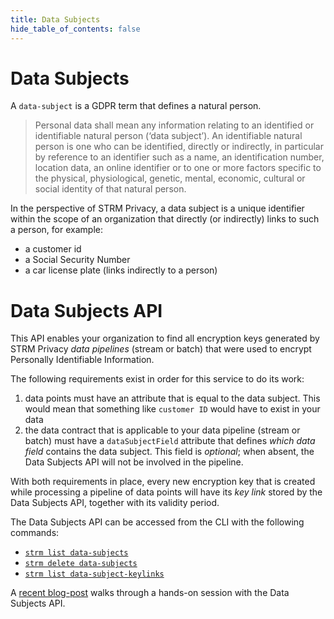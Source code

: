 ```yaml
---
title: Data Subjects
hide_table_of_contents: false
---
```


[ds]: https://eur-lex.europa.eu/legal-content/EN/TXT/HTML/?uri=CELEX:32016R0679&qid=1620048611044&from=EN#d1e1489-1-1

# Data Subjects

A `data-subject` is a GDPR term that defines a natural person.

> Personal data shall mean any information relating to an identified or identifiable natural person
> (‘data subject’). An identifiable natural person is one who can be identified, directly or indirectly,
> in particular by reference to an identifier such as a name, an identification number, location data, an
> online identifier or to one or more factors specific to the physical, physiological, genetic, mental,
> economic, cultural or social identity of that natural person.

In the perspective of STRM Privacy, a data subject is a unique identifier within the scope of an organization that directly
(or indirectly) links to such a person, for example:

* a customer id
* a Social Security Number
* a car license plate (links indirectly to a person)

# Data Subjects API

This API enables your organization to find all encryption keys generated by STRM Privacy _data pipelines_ (stream or batch) that were used to
encrypt Personally Identifiable Information.

The following requirements exist in order for this service to do its work:

1. data points must have an attribute that is equal to the data subject. This would mean that something like `customer
   ID` would have to exist in your data
2. the data contract that is applicable to your data pipeline (stream or batch) must have a `dataSubjectField` attribute
   that defines _which data field_ contains the data subject. This field is _optional_; when absent, the Data Subjects
   API will not be involved in the pipeline.

With both requirements in place, every new encryption key that is created while processing a pipeline of data points will
have its  _key link_ stored by the Data Subjects API, together with its validity period.

The Data Subjects API can be accessed from the CLI with the following commands:

* [`strm list data-subjects`](docs/04-reference/01-cli-reference/strm/list/data-subjects.md)
* [`strm delete data-subjects`](docs/04-reference/01-cli-reference/strm/delete/data-subjects.md)
* [`strm list data-subject-keylinks`](docs/04-reference/01-cli-reference/strm/list/data-subject-keylinks.md)

A [recent blog-post](https://strmprivacy.io/posts/batchjobs-and-datasubjects/#dss) walks through a hands-on session with the Data
Subjects API.

